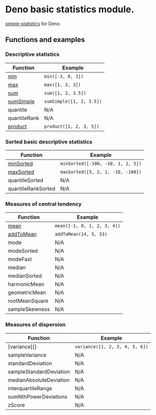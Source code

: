 # Deno basic statistics module.

[simple-statistics](https://github.com/tmcw/simple-statistics) for Deno.

## Functions and examples

### Descriptive statistics

| Function        | Example                                                    |
|-----------------|------------------------------------------------------------|
| [min][]         | `min([-3, 0, 3])`                                          |
| [max][]         | `max([1, 2, 3])`                                           |
| [sum][]         | `sum([1, 2, 3.5])`                                         |
| [sumSimple][]   | `sumSimple([1, 2, 3.5])`                                   |
| quantile        | N/A                                                        |
| quantileRank    | N/A                                                        |
| [product][]     | `product([1, 2, 3, 5])`                                    |

[min]: ./src/min.ts
[max]: ./src/max.ts
[sum]: ./src/sum.ts
[sumSimple]: ./src/sum_simple.ts
[product]: ./src/product.ts

### Sorted basic descriptive statistics

| Function             | Example                                               |
|----------------------|-------------------------------------------------------|
| [minSorted][]        | `minSorted([-100, -10, 1, 2, 5])`                     |
| [maxSorted][]        | `maxSorted([5, 2, 1, -10, -100])`                     |
| quantileSorted       | N/A                                                   |
| quantileRankSorted   | N/A                                                   |

[minSorted]: ./src/min_sorted.ts
[maxSorted]: ./src/max_sorted.ts

### Measures of central tendency

| Function         | Example                                                   |
|------------------|-----------------------------------------------------------|
| [mean][]         | `mean([-1, 0, 1, 2, 3, 4])`                               |
| [addToMean][]    | `addToMean(14, 5, 53)`                                    |
| mode             | N/A                                                       |
| modeSorted       | N/A                                                       |
| modeFast         | N/A                                                       |
| median           | N/A                                                       |
| medianSorted     | N/A                                                       |
| harmonicMean     | N/A                                                       |
| geometricMean    | N/A                                                       |
| rootMeanSquare   | N/A                                                       |
| sampleSkewness   | N/A                                                       |

[mean]: ./src/mean.ts
[addToMean]: ./src/add_to_mean.ts

### Measures of dispersion

| Function                  | Example                                          |
|---------------------------|--------------------------------------------------|
| [variance][]              | `variance([1, 2, 3, 4, 5, 6])`                   |
| sampleVariance            | N/A                                              |
| standardDeviation         | N/A                                              |
| sampleStandardDeviation   | N/A                                              |
| medianAbsoluteDeviation   | N/A                                              |
| interquartileRange        | N/A                                              |
| sumNthPowerDeviations     | N/A                                              |
| zScore                    | N/A                                              |

[mean]: ./src/variance.ts
